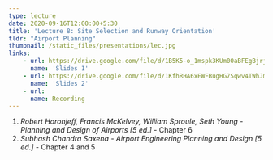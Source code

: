```yaml
---
type: lecture
date: 2020-09-16T12:00:00+5:30
title: 'Lecture 8: Site Selection and Runway Orientation'
tldr: "Airport Planning"
thumbnail: /static_files/presentations/lec.jpg
links: 
    - url: https://drive.google.com/file/d/1B5K5-o_1mspk3KUm00aBFEgBjrjQMrQe/view?usp=sharing
      name: 'Slides 1'
    - url: https://drive.google.com/file/d/1KfhRHA6xEWFBugHG7Sqwv4TWhJmtB7um/view?usp=sharing
      name: 'Slides 2'  
    - url: 
      name: Recording
---
```

1. *Robert Horonjeff, Francis McKelvey, William Sproule, Seth Young - Planning and Design of Airports [5 ed.]* - Chapter 6
2. *Subhash Chandra Saxena - Airport Engineering Planning and Design [5 ed.]* - Chapter 4 and 5